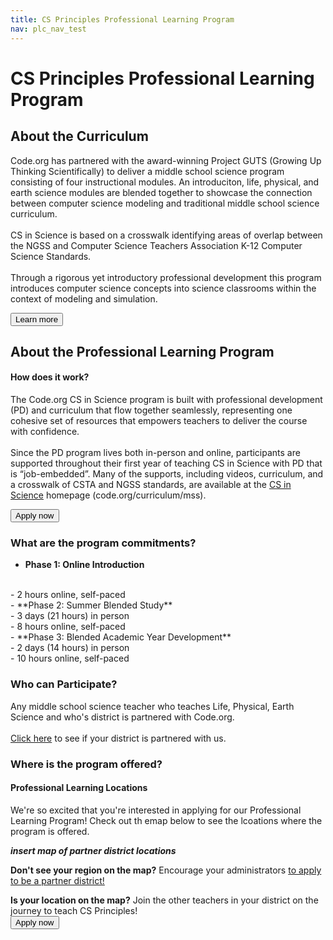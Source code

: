 ```yaml
---
title: CS Principles Professional Learning Program
nav: plc_nav_test
---
```

# CS Principles Professional Learning Program #

## About the Curriculum

Code.org has partnered with the award-winning Project GUTS (Growing Up Thinking Scientifically) to deliver a middle school science program consisting of four instructional modules. An introduciton, life, physical, and earth science modules are blended together to showcase the connection between computer science modeling and traditional middle school science curriculum.
<br/>
<br/>
CS in Science is based on a crosswalk identifying areas of overlap between the NGSS and Computer Science Teachers Association K-12 Computer Science Standards.
<br/>
<br/>
Through a rigorous yet introductory professional development this program introduces computer science concepts into science classrooms within the context of modeling and simulation. 

[<button>Learn more</button>](https://code.org/curriculum/science#videos)

## <a name="about"></a>About the Professional Learning Program
 
 
#### <a name="components"></a>How does it work?
The Code.org CS in Science program is built with professional development (PD) and curriculum that flow together seamlessly, representing one cohesive set of resources that empowers teachers to deliver the course with confidence. 
<br/>
<br/>
Since the PD program lives both in-person and online, participants are supported throughout their first year of teaching CS in Science with PD that is “job-embedded”. Many of the supports, including videos, curriculum, and a crosswalk of CSTA and NGSS standards, are available at the [CS in Science](code.org/curriculum/mss) homepage (code.org/curriculum/mss).


[<button>Apply now</button>](/educate/plc/csp/application)

### <a name="commitments"></a>What are the program commitments?

- **Phase 1: Online Introduction**
<br/>
	- 2 hours online, self-paced
<br/>
- **Phase 2: Summer Blended Study**
<br/>
	- 3 days (21 hours) in person
<br/>
	- 8 hours online, self-paced
<br/>
- **Phase 3: Blended Academic Year Development**
<br/>
	- 2 days (14 hours) in person
<br/>
	- 10 hours online, self-paced

### <a name="participate"></a>Who can Participate?

Any middle school science teacher who teaches Life, Physical, Earth Science and who's district is partnered with Code.org.
<br/>
<br/>
[Click here](https://code.org/educate/partner-districts) to see if your district is partnered with us. 



### <a name="locations"></a>Where is the program offered?

#### Professional Learning Locations
We're so excited that you're interested in applying for our Professional Learning Program! Check out th emap below to see the lcoations where the program is offered. 

***insert map of partner district locations*** 

**Don't see your region on the map?** Encourage your administrators [to apply to be a partner district!](https://code.org/educate/districts)

**Is your location on the map?** Join the other teachers in your district on the journey to teach CS Principles! 
<br>
[<button>Apply now</button>](/educate/plc/csp/application)